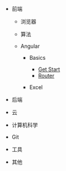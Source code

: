 - 前端

  - 浏览器
  - 算法
  - Angular

    - Basics

      - [Get Start](notes/FE/angular/basics/get-start.md)
      - [Router](notes/FE/angular/basics/Angular-Router.md "Angular路由")

    - Excel

- 后端
- 云
- 计算机科学
- Git
- 工具
- 其他
